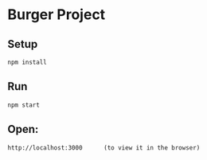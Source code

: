 # Burger Project 

## Setup
```
npm install

```

## Run
```
npm start   

```

## Open:
```
http://localhost:3000      (to view it in the browser)

```